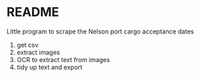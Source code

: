 # README

Little program to scrape the Nelson port cargo acceptance dates

1. get csv
2. extract images
3. OCR to extract text from images
4. tidy up text and export

